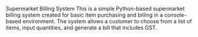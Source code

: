  Supermarket Billing System
This is a simple Python-based supermarket billing system created for basic item purchasing and billing in a console-based environment. The system allows a customer to choose from a list of items, input quantities, and generate a bill that includes GST.
